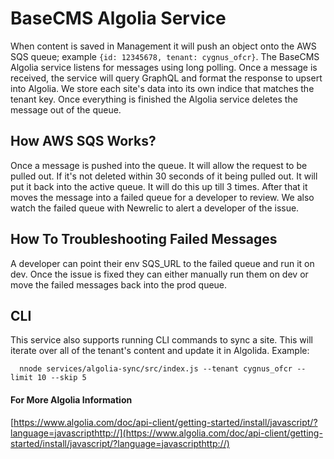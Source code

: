 # BaseCMS Algolia Service
When content is saved in Management it will push an object onto the AWS SQS queue; example `{id: 12345678, tenant: cygnus_ofcr}`. The BaseCMS Algolia service listens for messages using long polling. Once a message is received, the service will query GraphQL and format the response to upsert into Algolia. We store each site's data into its own indice that matches the tenant key. Once everything is finished the Algolia service deletes the message out of the queue.

## How AWS SQS Works?
Once a message is pushed into the queue. It will allow the request to be pulled out. If it's not deleted within 30 seconds of it being pulled out. It will put it back into the active queue. It will do this up till 3 times. After that it moves the message into a failed queue for a developer to review. We also watch the failed queue with Newrelic to alert a developer of the issue.

## How To Troubleshooting Failed Messages
A developer can point their env SQS_URL to the failed queue and run it on dev. Once the issue is fixed they can either manually run them on dev or move the failed messages back into the prod queue.

## CLI
This service also supports running CLI commands to sync a site. This will iterate over all of the tenant's content and update it in Algolida. Example:

      nnode services/algolia-sync/src/index.js --tenant cygnus_ofcr --limit 10 --skip 5

#### For More Algolia Information
[https://www.algolia.com/doc/api-client/getting-started/install/javascript/?language=javascripthttp://](https://www.algolia.com/doc/api-client/getting-started/install/javascript/?language=javascripthttp://)
